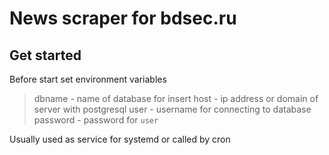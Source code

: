 # News scraper for bdsec.ru

## Get started
Before start set environment variables
> dbname - name of database for insert
> host - ip address or domain of server with postgresql
> user - username for connecting to database
> password - password for `user`

Usually used as service for systemd or called by cron